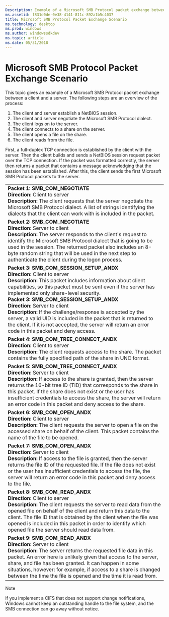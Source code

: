 ```yaml
---
Description: Example of a Microsoft SMB Protocol packet exchange between a client and a server.
ms.assetid: f831d0de-0e38-4141-811c-892a1b5c4037
title: Microsoft SMB Protocol Packet Exchange Scenario
ms.technology: desktop
ms.prod: windows
ms.author: windowssdkdev
ms.topic: article
ms.date: 05/31/2018
---
```


# Microsoft SMB Protocol Packet Exchange Scenario

This topic gives an example of a Microsoft SMB Protocol packet exchange between a client and a server. The following steps are an overview of the process:

1.  The client and server establish a NetBIOS session.
2.  The client and server negotiate the Microsoft SMB Protocol dialect.
3.  The client logs on to the server.
4.  The client connects to a share on the server.
5.  The client opens a file on the share.
6.  The client reads from the file.

First, a full-duplex TCP connection is established by the client with the server. Then the client builds and sends a NetBIOS session request packet over the TCP connection. If the packet was formatted correctly, the server then returns a packet that contains a message acknowledging that the session has been established. After this, the client sends the first Microsoft SMB Protocol packets to the server.



|                                                                                                                                                                                                                                                                                                                                                                                                                                                                                                                                                                                                                                              |
|----------------------------------------------------------------------------------------------------------------------------------------------------------------------------------------------------------------------------------------------------------------------------------------------------------------------------------------------------------------------------------------------------------------------------------------------------------------------------------------------------------------------------------------------------------------------------------------------------------------------------------------------|
| **Packet 1:  SMB\_COM\_NEGOTIATE**<br/> **Direction:** Client to server<br/> **Description:** The client requests that the server negotiate the Microsoft SMB Protocol dialect. A list of strings identifying the dialects that the client can work with is included in the packet.<br/>                                                                                                                                                                                                                                                                                                                                   |
| **Packet 2:  SMB\_COM\_NEGOTIATE**<br/> **Direction:** Server to client<br/> **Description:** The server responds to the client's request to identify the Microsoft SMB Protocol dialect that is going to be used in the session. The returned packet also includes an 8-byte random string that will be used in the next step to authenticate the client during the logon process.<br/>                                                                                                                                                                                                                                   |
| **Packet 3:  SMB\_COM\_SESSION\_SETUP\_ANDX**<br/> **Direction:** Client to server<br/> **Description:** This packet includes information about client capabilities, so this packet must be sent even if the server has implemented only share-level security.<br/> **Packet 3:  SMB\_COM\_SESSION\_SETUP\_ANDX**<br/> **Direction:** Server to client<br/> **Description:** If the challenge/response is accepted by the server, a valid UID is included in the packet that is returned to the client. If it is not accepted, the server will return an error code in this packet and deny access.<br/> |
| **Packet 4:  SMB\_COM\_TREE\_CONNECT\_ANDX**<br/> **Direction:** Client to server<br/> **Description:** The client requests access to the share. The packet contains the fully specified path of the share in UNC format.<br/>                                                                                                                                                                                                                                                                                                                                                                                             |
| **Packet 5:  SMB\_COM\_TREE\_CONNECT\_ANDX**<br/> **Direction:** Server to client<br/> **Description:** If access to the share is granted, then the server returns the 16-bit tree ID (TID) that corresponds to the share in this packet. If the share does not exist or the user has insufficient credentials to access the share, the server will return an error code in this packet and deny access to the share.<br/>                                                                                                                                                                                                 |
| **Packet 6:  SMB\_COM\_OPEN\_ANDX**<br/> **Direction:** Client to server<br/> **Description:** The client requests the server to open a file on the accessed share on behalf of the client. This packet contains the name of the file to be opened.<br/>                                                                                                                                                                                                                                                                                                                                                                   |
| **Packet 7:  SMB\_COM\_OPEN\_ANDX**<br/> **Direction:** Server to client<br/> **Description:** If access to the file is granted, then the server returns the file ID of the requested file. If the file does not exist or the user has insufficient credentials to access the file, the server will return an error code in this packet and deny access to the file.<br/>                                                                                                                                                                                                                                                  |
| **Packet 8:  SMB\_COM\_READ\_ANDX**<br/> **Direction:** Client to server<br/> **Description:** The client requests the server to read data from the opened file on behalf of the client and return this data to the client. The file ID that is obtained by the client when the file was opened is included in this packet in order to identify which opened file the server should read data from.<br/>                                                                                                                                                                                                                   |
| **Packet 9:  SMB\_COM\_READ\_ANDX**<br/> **Direction:** Server to client<br/> **Description:** The server returns the requested file data in this packet. An error here is unlikely given that access to the server, share, and file has been granted. It can happen in some situations, however: for example, if access to a share is changed between the time the file is opened and the time it is read from.<br/>                                                                                                                                                                                                      |



 

> [!Note]  
> If you implement a CIFS that does not support change notifications, Windows cannot keep an outstanding handle to the file system, and the SMB connection can go away without notice.

 

 

 




